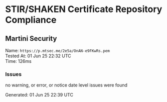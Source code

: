 # STIR/SHAKEN Certificate Repository Compliance

## Martini Security

Name: `https://p.mtsec.me/2e5a/OnAN-e9FKwRs.pem`\
Tested At: 01 Jun 25 22:32 UTC\
Time: 126ms

### Issues

no warning, or error, or notice date level issues were found

Generated: 01 Jun 25 22:39 UTC